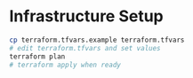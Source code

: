 # Infrastructure Setup

```bash
cp terraform.tfvars.example terraform.tfvars
# edit terraform.tfvars and set values
terraform plan
# terraform apply when ready
```

